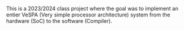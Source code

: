 This is a 2023/2024 class project where the goal was to implement an entier VeSPA (Very simple processor architecture) system from the hardware (SoC) to the software (Compiler).
